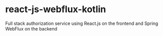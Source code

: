 # react-js-webflux-kotlin
Full stack authorization service using React.js on the frontend and Spring WebFlux on the backend
